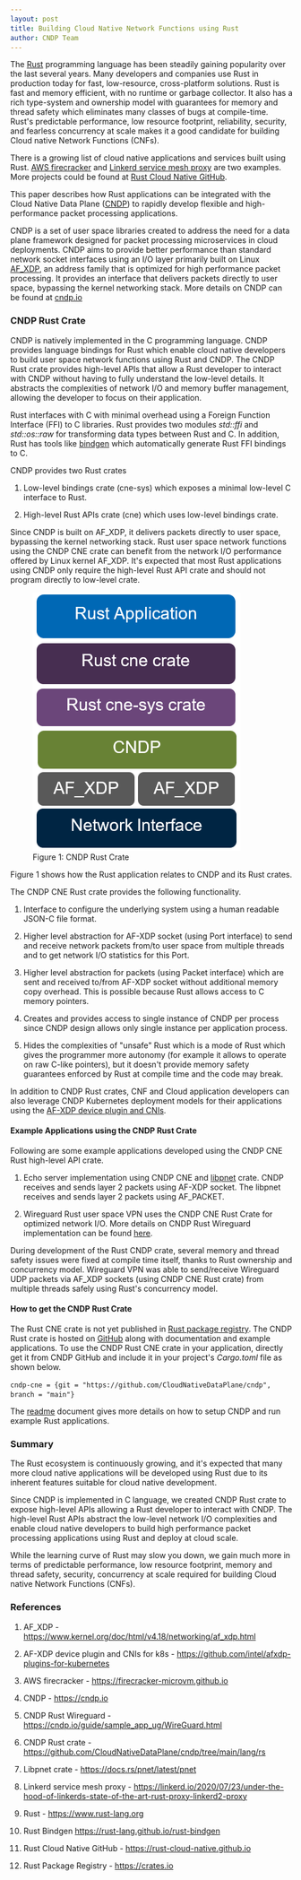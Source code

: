 ```yaml
---
layout: post
title: Building Cloud Native Network Functions using Rust
author: CNDP Team
---
```


The [Rust](#rust) programming language has been steadily gaining
popularity over the last several years. Many developers and companies use
Rust in production today for fast, low-resource, cross-platform
solutions. Rust is fast and memory efficient, with no runtime or garbage
collector. It also has a rich type-system and ownership model with
guarantees for memory and thread safety which eliminates many classes of
bugs at compile-time. Rust's predictable performance, low resource
footprint, reliability, security, and fearless concurrency at scale
makes it a good candidate for building Cloud native Network Functions
(CNFs).

There is a growing list of cloud native applications and services built
using Rust. [AWS firecracker](#aws-fire-cracker) and [Linkerd service mesh
proxy](#linkerd) are two examples. More projects could be found at [Rust
Cloud Native GitHub](#rust-cloud-native-github).

This paper describes how Rust applications can be integrated with the
Cloud Native Data Plane ([CNDP](#cndp-io)) to rapidly develop flexible and
high-performance packet processing applications.

CNDP is a set of user space libraries created to address the need for a
data plane framework designed for packet processing microservices in
cloud deployments. CNDP aims to provide better performance than standard
network socket interfaces using an I/O layer primarily built on Linux
[AF_XDP](#af-xdp), an address family that is optimized for high
performance packet processing. It provides an interface that delivers
packets directly to user space, bypassing the kernel networking stack.
More details on CNDP can be found at [cndp.io](#cndp-io)

### CNDP Rust Crate

CNDP is natively implemented in the C programming language. CNDP
provides language bindings for Rust which enable cloud native developers
to build user space network functions using Rust and CNDP. The CNDP Rust
crate provides high-level APIs that allow a Rust developer to interact
with CNDP without having to fully understand the low-level details. It
abstracts the complexities of network I/O and memory buffer management,
allowing the developer to focus on their application.

Rust interfaces with C with minimal overhead using a Foreign Function
Interface (FFI) to C libraries. Rust provides two modules *std::ffi* and
*std::os::raw* for transforming data types between Rust and C. In
addition, Rust has tools like [bindgen](#rust-bindgen) which
automatically generate Rust FFI bindings to C.

CNDP provides two Rust crates

1.  Low-level bindings crate (cne-sys) which exposes a minimal low-level
    C interface to Rust.

2.  High-level Rust APIs crate (cne) which uses low-level bindings
    crate.

Since CNDP is built on AF_XDP, it delivers packets directly to user
space, bypassing the kernel networking stack. Rust user space network
functions using the CNDP CNE crate can benefit from the network I/O
performance offered by Linux kernel AF_XDP. It's expected that most Rust
applications using CNDP only require the high-level Rust API crate and
should not program directly to low-level crate.

<div class="text-center">
 <figure class="figure">
  <img src="/assets/images/blog/CNDP-Rust-Crate.png" class="figure-img img-fluid" alt="CNDP Rust Crate">
  <figcaption class="figure-caption text-center">Figure 1: CNDP Rust Crate</figcaption>
 </figure>
</div>


Figure 1 shows how the Rust application relates to CNDP and its Rust
crates.

The CNDP CNE Rust crate provides the following functionality.

1.  Interface to configure the underlying system using a human readable
    JSON-C file format.

2.  Higher level abstraction for AF-XDP socket (using Port interface) to
    send and receive network packets from/to user space from multiple
    threads and to get network I/O statistics for this Port.

3.  Higher level abstraction for packets (using Packet interface) which
    are sent and received to/from AF-XDP socket without additional
    memory copy overhead. This is possible because Rust allows access to
    C memory pointers.

4.  Creates and provides access to single instance of CNDP per process
    since CNDP design allows only single instance per application
    process.

5.  Hides the complexities of "unsafe" Rust which is a mode of Rust
    which gives the programmer more autonomy (for example it allows to
    operate on raw C-like pointers), but it doesn't provide memory
    safety guarantees enforced by Rust at compile time and the code may
    break.

In addition to CNDP Rust crates, CNF and Cloud application developers
can also leverage CNDP Kubernetes deployment models for their
applications using the [AF-XDP device plugin and CNIs](#af-xdp-dp).

#### Example Applications using the CNDP Rust Crate

Following are some example applications developed using the CNDP CNE
Rust high-level API crate.

1)  Echo server implementation using CNDP CNE and [libpnet](#libpnet)
    crate. CNDP receives and sends layer 2 packets using AF-XDP socket.
    The libpnet receives and sends layer 2 packets using AF_PACKET.

2)  Wireguard Rust user space VPN uses the CNDP CNE Rust Crate for
    optimized network I/O. More details on CNDP Rust Wireguard
    implementation can be found [here](#cndp-rust-wg).

During development of the Rust CNDP crate, several memory and thread
safety issues were fixed at compile time itself, thanks to Rust
ownership and concurrency model. Wireguard VPN was able to send/receive
Wireguard UDP packets via AF_XDP sockets (using CNDP CNE Rust crate)
from multiple threads safely using Rust's concurrency model.

#### How to get the CNDP Rust Crate

The Rust CNE crate is not yet published in [Rust package
registry](#rust-registry). The CNDP Rust crate is hosted on
[GitHub](#cndp-rust-crate-github) along with documentation and example
applications. To use the CNDP Rust CNE crate in your application,
directly get it from CNDP GitHub and include it in your project's
*Cargo.toml* file as shown below.

`cndp-cne = {git = "https://github.com/CloudNativeDataPlane/cndp",
branch = "main"}`

The [readme](https://github.com/CloudNativeDataPlane/cndp/blob/main/lang/rs/README.md)
document gives more details on how to setup CNDP and run example Rust applications.

### Summary

The Rust ecosystem is continuously growing, and it's expected that many
more cloud native applications will be developed using Rust due to its
inherent features suitable for cloud native development.

Since CNDP is implemented in C language, we created CNDP Rust crate to
expose high-level APIs allowing a Rust developer to interact with CNDP.
The high-level Rust APIs abstract the low-level network I/O complexities
and enable cloud native developers to build high performance packet
processing applications using Rust and deploy at cloud scale.

While the learning curve of Rust may slow you down, we gain much more in
terms of predictable performance, low resource footprint, memory and
thread safety, security, concurrency at scale required for building
Cloud native Network Functions (CNFs).

### References

1.  <a id="af-xdp"> AF_XDP -
    <https://www.kernel.org/doc/html/v4.18/networking/af_xdp.html> </a>

2.  <a id="af-xdp-dp"> AF-XDP device plugin and CNIs for k8s -
    <https://github.com/intel/afxdp-plugins-for-kubernetes> </a>

3.  <a id="aws-fire-cracker"> AWS firecracker - <https://firecracker-microvm.github.io> </a>

4.  <a id="cndp-io"> CNDP - <https://cndp.io> </a>

5.  <a id="cndp-rust-wg"> CNDP Rust Wireguard -
    <https://cndp.io/guide/sample_app_ug/WireGuard.html> </a>

6.  <a id="cndp-rust-crate-github"> CNDP Rust crate -
    <https://github.com/CloudNativeDataPlane/cndp/tree/main/lang/rs> </a>

7.  <a id="libpnet"> Libpnet crate - <https://docs.rs/pnet/latest/pnet> </a>

8.  <a id="linkerd"> Linkerd service mesh proxy -
    <https://linkerd.io/2020/07/23/under-the-hood-of-linkerds-state-of-the-art-rust-proxy-linkerd2-proxy> </a>

9.  <a id="rust"> Rust - <https://www.rust-lang.org> </a>

10. <a id="rust-bindgen"> Rust Bindgen <https://rust-lang.github.io/rust-bindgen> </a>

11. <a id="rust-cloud-native-github"> Rust Cloud Native GitHub -
    <https://rust-cloud-native.github.io> </a>

12. <a id="rust-registry"> Rust Package Registry - <https://crates.io> </a>
